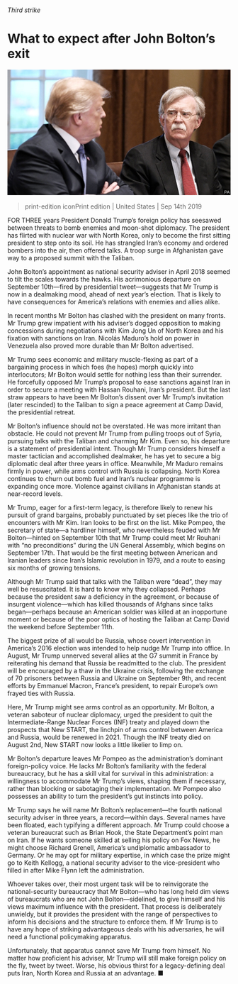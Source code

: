 ###### Third strike

# What to expect after John Bolton’s exit 

![image](images/20190914_USP005_0.jpg) 

> print-edition iconPrint edition | United States | Sep 14th 2019 

FOR THREE years President Donald Trump’s foreign policy has seesawed between threats to bomb enemies and moon-shot diplomacy. The president has flirted with nuclear war with North Korea, only to become the first sitting president to step onto its soil. He has strangled Iran’s economy and ordered bombers into the air, then offered talks. A troop surge in Afghanistan gave way to a proposed summit with the Taliban. 

John Bolton’s appointment as national security adviser in April 2018 seemed to tilt the scales towards the hawks. His acrimonious departure on September 10th—fired by presidential tweet—suggests that Mr Trump is now in a dealmaking mood, ahead of next year’s election. That is likely to have consequences for America’s relations with enemies and allies alike. 

In recent months Mr Bolton has clashed with the president on many fronts. Mr Trump grew impatient with his adviser’s dogged opposition to making concessions during negotiations with Kim Jong Un of North Korea and his fixation with sanctions on Iran. Nicolás Maduro’s hold on power in Venezuela also proved more durable than Mr Bolton advertised. 

Mr Trump sees economic and military muscle-flexing as part of a bargaining process in which foes (he hopes) morph quickly into interlocutors; Mr Bolton would settle for nothing less than their surrender. He forcefully opposed Mr Trump’s proposal to ease sanctions against Iran in order to secure a meeting with Hassan Rouhani, Iran’s president. But the last straw appears to have been Mr Bolton’s dissent over Mr Trump’s invitation (later rescinded) to the Taliban to sign a peace agreement at Camp David, the presidential retreat. 

Mr Bolton’s influence should not be overstated. He was more irritant than obstacle. He could not prevent Mr Trump from pulling troops out of Syria, pursuing talks with the Taliban and charming Mr Kim. Even so, his departure is a statement of presidential intent. Though Mr Trump considers himself a master tactician and accomplished dealmaker, he has yet to secure a big diplomatic deal after three years in office. Meanwhile, Mr Maduro remains firmly in power, while arms control with Russia is collapsing. North Korea continues to churn out bomb fuel and Iran’s nuclear programme is expanding once more. Violence against civilians in Afghanistan stands at near-record levels. 

Mr Trump, eager for a first-term legacy, is therefore likely to renew his pursuit of grand bargains, probably punctuated by set pieces like the trio of encounters with Mr Kim. Iran looks to be first on the list. Mike Pompeo, the secretary of state—a hardliner himself, who nevertheless feuded with Mr Bolton—hinted on September 10th that Mr Trump could meet Mr Rouhani with “no preconditions” during the UN General Assembly, which begins on September 17th. That would be the first meeting between American and Iranian leaders since Iran’s Islamic revolution in 1979, and a route to easing six months of growing tensions. 

Although Mr Trump said that talks with the Taliban were “dead”, they may well be resuscitated. It is hard to know why they collapsed. Perhaps because the president saw a deficiency in the agreement, or because of insurgent violence—which has killed thousands of Afghans since talks began—perhaps because an American soldier was killed at an inopportune moment or because of the poor optics of hosting the Taliban at Camp David the weekend before September 11th. 

The biggest prize of all would be Russia, whose covert intervention in America’s 2016 election was intended to help nudge Mr Trump into office. In August, Mr Trump unnerved several allies at the G7 summit in France by reiterating his demand that Russia be readmitted to the club. The president will be encouraged by a thaw in the Ukraine crisis, following the exchange of 70 prisoners between Russia and Ukraine on September 9th, and recent efforts by Emmanuel Macron, France’s president, to repair Europe’s own frayed ties with Russia. 

Here, Mr Trump might see arms control as an opportunity. Mr Bolton, a veteran saboteur of nuclear diplomacy, urged the president to quit the Intermediate-Range Nuclear Forces (INF) treaty and played down the prospects that New START, the linchpin of arms control between America and Russia, would be renewed in 2021. Though the INF treaty died on August 2nd, New START now looks a little likelier to limp on. 

Mr Bolton’s departure leaves Mr Pompeo as the administration’s dominant foreign-policy voice. He lacks Mr Bolton’s familiarity with the federal bureaucracy, but he has a skill vital for survival in this administration: a willingness to accommodate Mr Trump’s views, shaping them if necessary, rather than blocking or sabotaging their implementation. Mr Pompeo also possesses an ability to turn the president’s gut instincts into policy. 

Mr Trump says he will name Mr Bolton’s replacement—the fourth national security adviser in three years, a record—within days. Several names have been floated, each typifying a different approach. Mr Trump could choose a veteran bureaucrat such as Brian Hook, the State Department’s point man on Iran. If he wants someone skilled at selling his policy on Fox News, he might choose Richard Grenell, America’s undiplomatic ambassador to Germany. Or he may opt for military expertise, in which case the prize might go to Keith Kellogg, a national security adviser to the vice-president who filled in after Mike Flynn left the administration. 

Whoever takes over, their most urgent task will be to reinvigorate the national-security bureaucracy that Mr Bolton—who has long held dim views of bureaucrats who are not John Bolton—sidelined, to give himself and his views maximum influence with the president. That process is deliberately unwieldy, but it provides the president with the range of perspectives to inform his decisions and the structure to enforce them. If Mr Trump is to have any hope of striking advantageous deals with his adversaries, he will need a functional policymaking apparatus. 

Unfortunately, that apparatus cannot save Mr Trump from himself. No matter how proficient his adviser, Mr Trump will still make foreign policy on the fly, tweet by tweet. Worse, his obvious thirst for a legacy-defining deal puts Iran, North Korea and Russia at an advantage. ■ 

